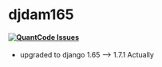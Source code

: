 # djdam165
#### [![QuantCode Issues](https://www.quantifiedcode.com/api/v1/project/5ce48dac3ce244fc8fb1ac1668f91a3f/badge.svg)](https://www.quantifiedcode.com/app/project/5ce48dac3ce244fc8fb1ac1668f91a3f)
- upgraded to django 1.65 --> 1.7.1 Actually

